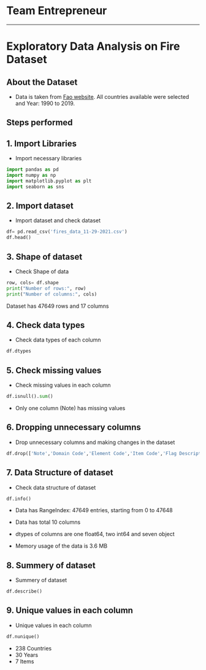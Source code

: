 
# Team Entrepreneur

---

# Exploratory Data Analysis on Fire Dataset

## About the Dataset

- Data is taken from [Fao website](https://www.fao.org/faostat/en/#data/GI). All countries available were selected and Year: 1990 to 2019.

## Steps performed

## 1. Import Libraries

- Import necessary libraries

```python
import pandas as pd
import numpy as np
import matplotlib.pyplot as plt
import seaborn as sns
```

## 2. Import dataset

- Import dataset and check dataset

```python
df= pd.read_csv('fires_data_11-29-2021.csv')
df.head()
```

## 3. Shape of dataset

- Check Shape of data

```python
row, cols= df.shape
print("Number of rows:", row)
print("Number of columns:", cols)
```
Dataset has 47649 rows and 17 columns

## 4. Check data types

- Check data types of each column

```python
df.dtypes
```

## 5. Check missing values

- Check missing values in each column

```python
df.isnull().sum()
```

- Only one column (Note) has missing values

## 6. Dropping unnecessary columns

- Drop unnecessary columns and making changes in the dataset

```python
df.drop(['Note','Domain Code','Element Code','Item Code','Flag Description','Flag','Source Code'], axis=1, inplace=True)
```

## 7. Data Structure of dataset

- Check data structure of dataset

```python
df.info()
```

- Data has RangeIndex: 47649 entries, starting from 0 to 47648

- Data has total 10 columns

- dtypes of columns are one float64, two int64 and seven object

- Memory usage of the data is 3.6 MB

## 8. Summery of dataset

- Summery of dataset

```python
df.describe()
```

## 9. Unique values in each column

- Unique values in each column

```python
df.nunique()
```

- 238 Countries
- 30 Years
- 7 Items